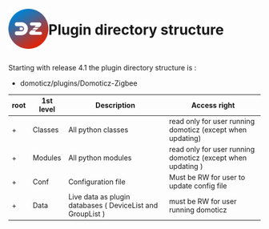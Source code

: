<a href="Home.md"><img align="left" width="80" height="80" src="../Images/logo_Z4D.png" alt="Logo"></a>

# Plugin directory structure

</br>

Starting with release 4.1 the plugin directory structure is :


+ domoticz/plugins/Domoticz-Zigbee

| root | 1st level | Description | Access right |
| ---  | --------- | ----------- | ------------ |
| +    | Classes   | All python classes | read only for user running domoticz (except when updating) |
| +    | Modules   | All python modules | read only for user running domoticz (except when updating ) |
| +    | Conf      | Configuration file | Must be RW for user to update config file |
| +    | Data      | Live data as plugin databases ( DeviceList and GroupList ) | must be RW for user running domoticz|
